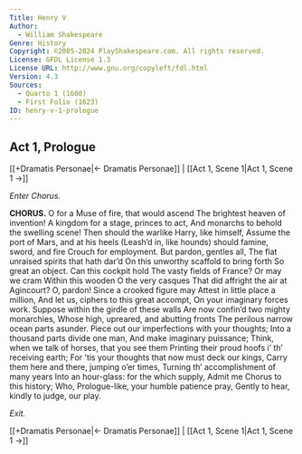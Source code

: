 ```yaml
---
Title: Henry V
Author: 
  - William Shakespeare
Genre: History
Copyright: ©2005-2024 PlayShakespeare.com. All rights reserved.
License: GFDL License 1.3
License URL: http://www.gnu.org/copyleft/fdl.html
Version: 4.3
Sources:
  - Quarto 1 (1600)
  - First Folio (1623)
ID: henry-v-1-prologue
---
```


## Act 1, Prologue
[[+Dramatis Personae|← Dramatis Personae]] | [[Act 1, Scene 1|Act 1, Scene 1 →]]


*Enter Chorus.*

**CHORUS.**
O for a Muse of fire, that would ascend
The brightest heaven of invention!
A kingdom for a stage, princes to act,
And monarchs to behold the swelling scene!
Then should the warlike Harry, like himself,
Assume the port of Mars, and at his heels
(Leash’d in, like hounds) should famine, sword, and fire
Crouch for employment. But pardon, gentles all,
The flat unraised spirits that hath dar’d
On this unworthy scaffold to bring forth
So great an object. Can this cockpit hold
The vasty fields of France? Or may we cram
Within this wooden O the very casques
That did affright the air at Agincourt?
O, pardon! Since a crooked figure may
Attest in little place a million,
And let us, ciphers to this great accompt,
On your imaginary forces work.
Suppose within the girdle of these walls
Are now confin’d two mighty monarchies,
Whose high, upreared, and abutting fronts
The perilous narrow ocean parts asunder.
Piece out our imperfections with your thoughts;
Into a thousand parts divide one man,
And make imaginary puissance;
Think, when we talk of horses, that you see them
Printing their proud hoofs i’ th’ receiving earth;
For ’tis your thoughts that now must deck our kings,
Carry them here and there, jumping o’er times,
Turning th’ accomplishment of many years
Into an hour-glass: for the which supply,
Admit me Chorus to this history;
Who, Prologue-like, your humble patience pray,
Gently to hear, kindly to judge, our play.


*Exit.*

[[+Dramatis Personae|← Dramatis Personae]] | [[Act 1, Scene 1|Act 1, Scene 1 →]]